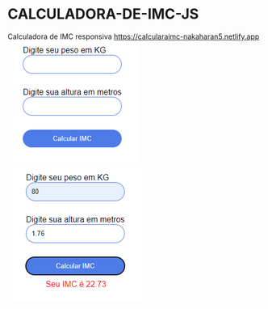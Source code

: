 # CALCULADORA-DE-IMC-JS
 Calculadora de IMC responsiva
 https://calcularaimc-nakaharan5.netlify.app
![Alt text](assets/image.png)
![Alt text](assets/image-1.png)